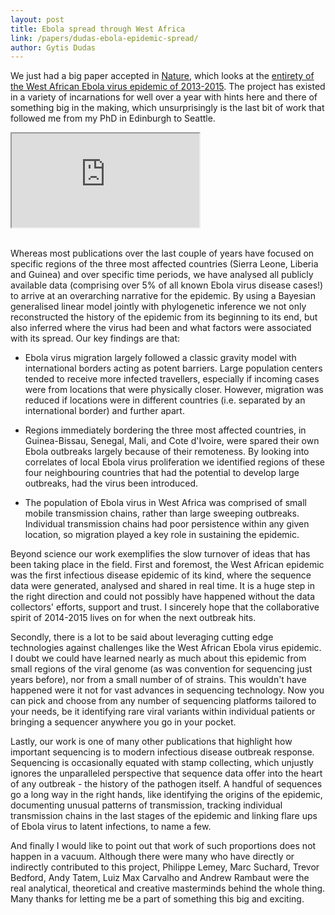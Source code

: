 ```yaml
---
layout: post
title: Ebola spread through West Africa
link: /papers/dudas-ebola-epidemic-spread/
author: Gytis Dudas
---
```


We just had a big paper accepted in [Nature](http://www.nature.com/nature/journal/vaop/ncurrent/full/nature22040.html), which looks at the [entirety of the West African Ebola virus epidemic of 2013-2015](/papers/dudas-ebola-epidemic-spread/).
The project has existed in a variety of incarnations for well over a year with hints here and there of something big in the making, which unsurprisingly is the last bit of work that followed me from my PhD in Edinburgh to Seattle.

<div class="embed-responsive embed-responsive-16by9">
  <iframe class="embed-responsive-item" src="http://www.youtube.com/embed/j4Ut4krp8GQ"></iframe>
</div>
<br>

Whereas most publications over the last couple of years have focused on specific regions of the three most affected countries (Sierra Leone, Liberia and Guinea) and over specific time periods, we have analysed all publicly available data (comprising over 5% of all known Ebola virus disease cases!) to arrive at an overarching narrative for the epidemic.
By using a Bayesian generalised linear model jointly with phylogenetic inference we not only reconstructed the history of the epidemic from its beginning to its end, but also inferred where the virus had been and what factors were associated with its spread.
Our key findings are that:

- Ebola virus migration largely followed a classic gravity model with international borders acting as potent barriers. Large population centers tended to receive more infected travellers, especially if incoming cases were from locations that were physically closer. However, migration was reduced if locations were in different countries (i.e. separated by an international border) and further apart.

- Regions immediately bordering the three most affected countries, in Guinea-Bissau, Senegal, Mali, and Cote d'Ivoire, were spared their own Ebola outbreaks largely because of their remoteness. By looking into correlates of local Ebola virus proliferation we identified regions of these four neighbouring countries that had the potential to develop large outbreaks, had the virus been introduced.

- The population of Ebola virus in West Africa was comprised of small mobile transmission chains, rather than large sweeping outbreaks. Individual transmission chains had poor persistence within any given location, so migration played a key role in sustaining the epidemic.

Beyond science our work exemplifies the slow turnover of ideas that has been taking place in the field.
First and foremost, the West African epidemic was the first infectious disease epidemic of its kind, where the sequence data were generated, analysed and shared in real time.
It is a huge step in the right direction and could not possibly have happened without the data collectors' efforts, support and trust.
I sincerely hope that the collaborative spirit of 2014-2015 lives on for when the next outbreak hits.

Secondly, there is a lot to be said about leveraging cutting edge technologies against challenges like the West African Ebola virus epidemic.
I doubt we could have learned nearly as much about this epidemic from small regions of the viral genome (as was convention for sequencing just years before), nor from a small number of of strains.
This wouldn't have happened were it not for vast advances in sequencing technology.
Now you can pick and choose from any number of sequencing platforms tailored to your needs, be it identifying rare viral variants within individual patients or bringing a sequencer anywhere you go in your pocket.

Lastly, our work is one of many other publications that highlight how important sequencing is to modern infectious disease outbreak response.
Sequencing is occasionally equated with stamp collecting, which unjustly ignores the unparalleled perspective that sequence data offer into the heart of any outbreak - the history of the pathogen itself.
A handful of sequences go a long way in the right hands, like identifying the origins of the epidemic, documenting unusual patterns of transmission, tracking individual transmission chains in the last stages of the epidemic and linking flare ups of Ebola virus to latent infections, to name a few.

And finally I would like to point out that work of such proportions does not happen in a vacuum.
Although there were many who have directly or indirectly contributed to this project, Philippe Lemey, Marc Suchard, Trevor Bedford, Andy Tatem, Luiz Max Carvalho and Andrew Rambaut were the real analytical, theoretical and creative masterminds behind the whole thing.
Many thanks for letting me be a part of something this big and exciting.
